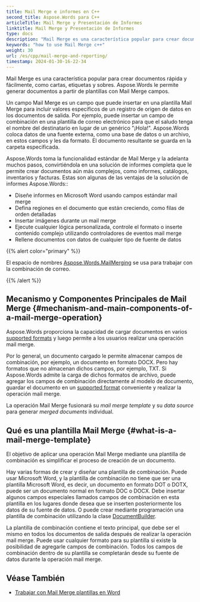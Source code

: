 ```yaml
---
title: Mail Merge e informes en C++
second_title: Aspose.Words para C++
articleTitle: Mail Merge y Presentación de Informes
linktitle: Mail Merge y Presentación de Informes
type: docs
description: "Mail Merge es una característica popular para crear documentos rápidamente usando C++. Aspose.Words para C++ toma la funcionalidad estándar de Mail Merge y la adelanta muchos pasos, convirtiéndola en una solución de informes completa que le permite crear documentos aún más complejos, como informes, catálogos, inventarios y facturas."
keywords: "how to use Mail Merge c++"
weight: 30
url: /es/cpp/mail-merge-and-reporting/
timestamp: 2024-01-30-16-22-34
---
```


Mail Merge es una característica popular para crear documentos rápida y fácilmente, como cartas, etiquetas y sobres. Aspose.Words le permite generar documentos a partir de plantillas con Mail Merge campos.

Un campo Mail Merge es un campo que puede insertar en una plantilla Mail Merge para incluir valores específicos de un registro de origen de datos en los documentos de salida. Por ejemplo, puede insertar un campo de combinación en una plantilla de correo electrónico para que el saludo tenga el nombre del destinatario en lugar de un genérico "¡Hola!". Aspose.Words coloca datos de una fuente externa, como una base de datos o un archivo, en estos campos y les da formato. El documento resultante se guarda en la carpeta especificada.

Aspose.Words toma la funcionalidad estándar de Mail Merge y la adelanta muchos pasos, convirtiéndola en una solución de informes completa que le permite crear documentos aún más complejos, como informes, catálogos, inventarios y facturas. Estas son algunas de las ventajas de la solución de informes Aspose.Words::

- Diseñe informes en Microsoft Word usando campos estándar mail merge
- Defina regiones en el documento que están creciendo, como filas de orden detalladas
- Insertar imágenes durante un mail merge
- Ejecute cualquier lógica personalizada, controle el formato o inserte contenido complejo utilizando controladores de eventos mail merge
- Rellene documentos con datos de cualquier tipo de fuente de datos

{{% alert color="primary" %}}

El espacio de nombres [Aspose.Words.MailMerging](https://reference.aspose.com/words/cpp/aspose.words.mailmerging/) se usa para trabajar con la combinación de correo.

{{% /alert %}}

## Mecanismo y Componentes Principales de Mail Merge {#mechanism-and-main-components-of-a-mail-merge-operation}

Aspose.Words proporciona la capacidad de cargar documentos en varios [supported formats](https://reference.aspose.com/words/cpp/aspose.words/loadformat/) y luego permite a los usuarios realizar una operación mail merge.

Por lo general, un documento cargado le permite almacenar campos de combinación, por ejemplo, un documento en formato DOCX. Pero hay formatos que no almacenan dichos campos, por ejemplo, TXT. Si Aspose.Words admite la carga de dichos formatos de archivo, puede agregar los campos de combinación directamente al modelo de documento, guardar el documento en un [supported format](https://reference.aspose.com/words/cpp/aspose.words/saveformat/) conveniente y realizar la operación mail merge.

La operación Mail Merge fusionará su *mail merge template* y su *data source* para generar *merged documents* individual.

## Qué es una plantilla Mail Merge {#what-is-a-mail-merge-template}

El objetivo de aplicar una operación Mail Merge mediante una plantilla de combinación es simplificar el proceso de creación de un documento.

Hay varias formas de crear y diseñar una plantilla de combinación. Puede usar Microsoft Word, y la plantilla de combinación no tiene que ser una plantilla Microsoft Word, es decir, un documento en formato DOT o DOTX, puede ser un documento normal en formato DOC o DOCX. Debe insertar algunos campos especiales llamados campos de combinación en esta plantilla en los lugares donde desea que se inserten posteriormente los datos de su fuente de datos. O puede crear mediante programación una plantilla de combinación utilizando la clase [DocumentBuilder](https://reference.aspose.com/words/cpp/aspose.words/documentbuilder/).

La plantilla de combinación contiene el texto principal, que debe ser el mismo en todos los documentos de salida después de realizar la operación mail merge. Puede usar cualquier formato para su plantilla si existe la posibilidad de agregarle campos de combinación. Todos los campos de combinación dentro de su plantilla se completarán desde su fuente de datos durante la operación mail merge.


## Véase También

- [Trabajar con Mail Merge plantillas en Word](https://docs.microsoft.com/en-us/power-platform/admin/work-mail-merge-templates)

